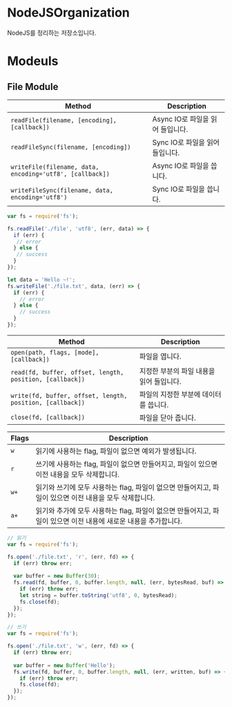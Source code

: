 # NodeJSOrganization
NodeJS를 정리하는 저장소입니다.

# Modeuls

## File Module


| Method | Description |
| --- | --- |
| `readFile(filename, [encoding], [callback])` | Async IO로 파일을 읽어 들입니다.
| `readFileSync(filename, [encoding])` | Sync IO로 파일을 읽어 들입니다.
| `writeFile(filename, data, encoding='utf8', [callback])` | Async IO로 파일을 씁니다.
| `writeFileSync(filename, data, encoding='utf8')` | Sync IO로 파일을 씁니다.

```javascript
var fs = require('fs');

fs.readFile('./file', 'utf8', (err, data) => {
  if (err) {
   // error
  } else {
   // success
  }
});

let data = 'Hello ~!';
fs.writeFile('./file.txt', data, (err) => {
  if (err) {
    // error
  } else {
    // success
  }
});
```


| Method | Description |
| --- | --- |
| `open(path, flags, [mode], [callback])` | 파일을 엽니다. |
| `read(fd, buffer, offset, length, position, [callback])` | 지정한 부분의 파일 내용을 읽어 들입니다. |
| `write(fd, buffer, offset, length, position, [callback])` | 파일의 지정한 부분에 데이터를 씁니다. |
| `close(fd, [callback])` | 파일을 닫아 줍니다. |

| Flags | Description |
| --- | --- |
| `w` | 읽기에 사용하는 flag, 파일이 없으면 예외가 발생됩니다. |
| `r` | 쓰기에 사용하는 flag, 파일이 없으면 만들어지고, 파일이 있으면 이전 내용을 모두 삭제합니다. |
| `w+` | 읽기와 쓰기에 모두 사용하는 flag, 파일이 없으면 만들어지고, 파일이 있으면 이전 내용을 모두 삭제합니다. |
| `a+` | 읽기와 추가에 모두 사용하는 flag, 파일이 없으면 만들어지고, 파일이 있으면 이전 내용에 새로운 내용을 추가합니다. |


```javascript
// 읽기
var fs = require('fs');

fs.open('./file.txt', 'r', (err, fd) => {
  if (err) throw err;
  
  var buffer = new Buffer(30);
  fs.read(fd, buffer, 0, buffer.length, null, (err, bytesRead, buf) => {
    if (err) throw err;
    let string = buffer.toString('utf8', 0, bytesRead);
    fs.close(fd);
  });
});

```

```javascript
// 쓰기
var fs = require('fs');

fs.open('./file.txt', 'w', (err, fd) => {
  if (err) throw err;
  
  var buffer = new Buffer('Hello');
  fs.write(fd, buffer, 0, buffer.length, null, (err, written, buf) => {
    if (err) throw err;
    fs.close(fd);
  });
});

```






